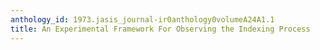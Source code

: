 ```yaml
---
anthology_id: 1973.jasis_journal-ir0anthology0volumeA24A1.1
title: An Experimental Framework For Observing the Indexing Process
---
```

